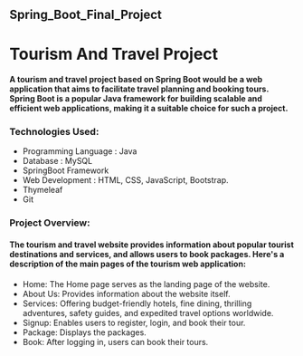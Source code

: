 ## Spring_Boot_Final_Project

# Tourism And Travel Project 

#### A tourism and travel project based on Spring Boot would be a web application that aims to facilitate travel planning and booking tours. Spring Boot is a popular Java framework for building scalable and efficient web applications, making it a suitable choice for such a project. 


### Technologies Used:

* Programming Language : Java
* Database : MySQL
* SpringBoot Framework
* Web Development : HTML, CSS, JavaScript, Bootstrap.
* Thymeleaf
* Git

### Project Overview:

#### The tourism and travel website provides information about popular tourist destinations and services, and allows users to book packages. Here's a description of the main pages of the tourism web application:

 * Home: The Home page serves as the landing page of the website.
 * About Us: Provides information about the website itself.
 * Services: Offering budget-friendly hotels, fine dining, thrilling adventures, safety guides, and expedited travel options worldwide.
 * Signup: Enables users to register, login, and book their tour. 
 * Package: Displays the packages.
 * Book: After logging in, users can book their tours.
